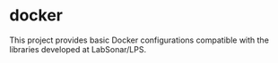 # docker
This project provides basic Docker configurations compatible with the libraries developed at LabSonar/LPS.
